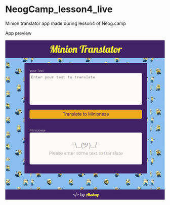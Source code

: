 # NeogCamp_lesson4_live

 Minion translator app made during lesson4 of Neog.camp

 App preview

 ![Minion Translator Preview](img/minion-translater.png)
